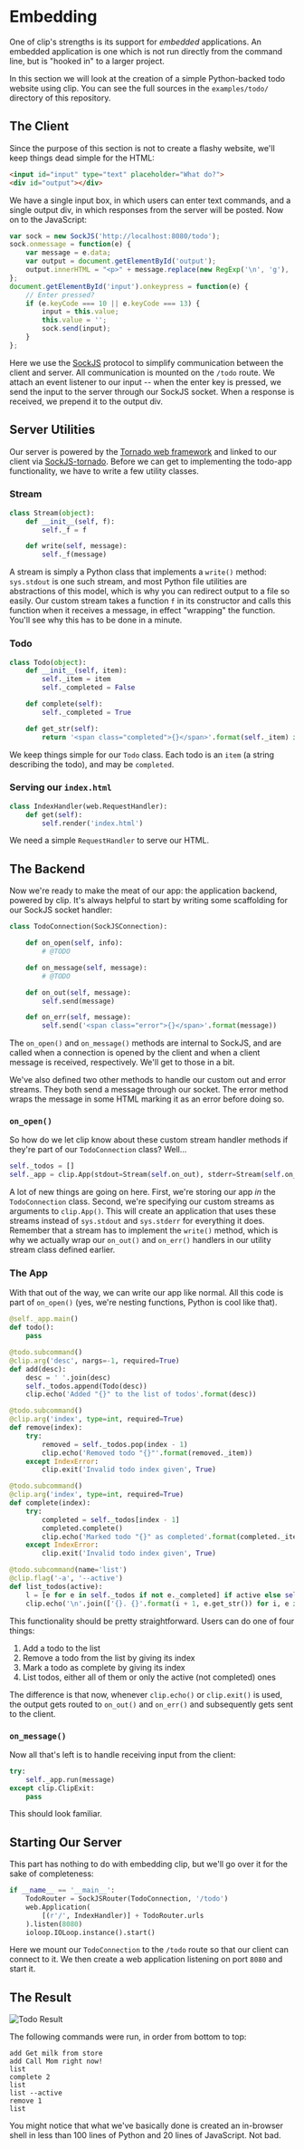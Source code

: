 # Embedding

One of clip's strengths is its support for *embedded* applications. An embedded application is one which is not run directly from the command line, but is "hooked in" to a larger project.

In this section we will look at the creation of a simple Python-backed todo website using clip. You can see the full sources in the `examples/todo/` directory of this repository.

## The Client

Since the purpose of this section is not to create a flashy website, we'll keep things dead simple for the HTML:

```html
<input id="input" type="text" placeholder="What do?">
<div id="output"></div>
```

We have a single input box, in which users can enter text commands, and a single output div, in which responses from the server will be posted. Now on to the JavaScript:

```js
var sock = new SockJS('http://localhost:8080/todo');
sock.onmessage = function(e) {
	var message = e.data;
	var output = document.getElementById('output');
	output.innerHTML = "<p>" + message.replace(new RegExp('\n', 'g'), '<br>') + "</p>" + output.innerHTML;
};
document.getElementById('input').onkeypress = function(e) {
	// Enter pressed?
	if (e.keyCode === 10 || e.keyCode === 13) {
		input = this.value;
		this.value = '';
		sock.send(input);
	}
};
```

Here we use the [SockJS](https://github.com/sockjs/sockjs-client) protocol to simplify communication between the client and server. All communication is mounted on the `/todo` route. We attach an event listener to our input -- when the enter key is pressed, we send the input to the server through our SockJS socket. When a response is received, we prepend it to the output div.

## Server Utilities

Our server is powered by the [Tornado web framework](http://www.tornadoweb.org/en/stable/) and linked to our client via [SockJS-tornado](https://github.com/mrjoes/sockjs-tornado). Before we can get to implementing the todo-app functionality, we have to write a few utility classes.

### Stream

```python
class Stream(object):
	def __init__(self, f):
		self._f = f

	def write(self, message):
		self._f(message)
```

A stream is simply a Python class that implements a `write()` method: `sys.stdout` is one such stream, and most Python file utilities are abstractions of this model, which is why you can redirect output to a file so easily. Our custom stream takes a function `f` in its constructor and calls this function when it receives a message, in effect "wrapping" the function. You'll see why this has to be done in a minute.

### Todo

```python
class Todo(object):
	def __init__(self, item):
		self._item = item
		self._completed = False

	def complete(self):
		self._completed = True

	def get_str(self):
		return '<span class="completed">{}</span>'.format(self._item) if self._completed else self._item
```

We keep things simple for our `Todo` class. Each todo is an `item` (a string describing the todo), and may be `completed`.

### Serving our `index.html`

```python
class IndexHandler(web.RequestHandler):
	def get(self):
		self.render('index.html')
```

We need a simple `RequestHandler` to serve our HTML.

## The Backend

Now we're ready to make the meat of our app: the application backend, powered by clip. It's always helpful to start by writing some scaffolding for our SockJS socket handler:

```python
class TodoConnection(SockJSConnection):

	def on_open(self, info):
		# @TODO

	def on_message(self, message):
		# @TODO

	def on_out(self, message):
		self.send(message)

	def on_err(self, message):
		self.send('<span class="error">{}</span>'.format(message))
```

The `on_open()` and `on_message()` methods are internal to SockJS, and are called when a connection is opened by the client and when a client message is received, respectively. We'll get to those in a bit.

We've also defined two other methods to handle our custom out and error streams. They both send a message through our socket. The error method wraps the message in some HTML marking it as an error before doing so.

### `on_open()`

So how do we let clip know about these custom stream handler methods if they're part of our `TodoConnection` class? Well...

```python
self._todos = []
self._app = clip.App(stdout=Stream(self.on_out), stderr=Stream(self.on_err))
```

A lot of new things are going on here. First, we're storing our app *in* the `TodoConnection` class. Second, we're specifying our custom streams as arguments to `clip.App()`. This will create an application that uses these streams instead of `sys.stdout` and `sys.stderr` for everything it does. Remember that a stream has to implement the `write()` method, which is why we actually wrap our `on_out()` and `on_err()` handlers in our utility stream class defined earlier.

### The App

With that out of the way, we can write our app like normal. All this code is part of `on_open()` (yes, we're nesting functions, Python is cool like that).

```python
@self._app.main()
def todo():
	pass

@todo.subcommand()
@clip.arg('desc', nargs=-1, required=True)
def add(desc):
	desc = ' '.join(desc)
	self._todos.append(Todo(desc))
	clip.echo('Added "{}" to the list of todos'.format(desc))

@todo.subcommand()
@clip.arg('index', type=int, required=True)
def remove(index):
	try:
		removed = self._todos.pop(index - 1)
		clip.echo('Removed todo "{}"'.format(removed._item))
	except IndexError:
		clip.exit('Invalid todo index given', True)

@todo.subcommand()
@clip.arg('index', type=int, required=True)
def complete(index):
	try:
		completed = self._todos[index - 1]
		completed.complete()
		clip.echo('Marked todo "{}" as completed'.format(completed._item))
	except IndexError:
		clip.exit('Invalid todo index given', True)

@todo.subcommand(name='list')
@clip.flag('-a', '--active')
def list_todos(active):
	l = [e for e in self._todos if not e._completed] if active else self._todos
	clip.echo('\n'.join(['{}. {}'.format(i + 1, e.get_str()) for i, e in enumerate(l)]))
```

This functionality should be pretty straightforward. Users can do one of four things:

1. Add a todo to the list
2. Remove a todo from the list by giving its index
3. Mark a todo as complete by giving its index
4. List todos, either all of them or only the active (not completed) ones

The difference is that now, whenever `clip.echo()` or `clip.exit()` is used, the output gets routed to `on_out()` and `on_err()` and subsequently gets sent to the client.

### `on_message()`

Now all that's left is to handle receiving input from the client:

```python
try:
	self._app.run(message)
except clip.ClipExit:
	pass
```

This should look familiar.

## Starting Our Server

This part has nothing to do with embedding clip, but we'll go over it for the sake of completeness:

```python
if __name__ == '__main__':
	TodoRouter = SockJSRouter(TodoConnection, '/todo')
	web.Application(
		[(r'/', IndexHandler)] + TodoRouter.urls
	).listen(8080)
	ioloop.IOLoop.instance().start()
```

Here we mount our `TodoConnection` to the `/todo` route so that our client can connect to it. We then create a web application listening on port `8080` and start it.

## The Result

![Todo Result](todo-result.png)

The following commands were run, in order from bottom to top:

```
add Get milk from store
add Call Mom right now!
list
complete 2
list
list --active
remove 1
list
```

You might notice that what we've basically done is created an in-browser shell in less than 100 lines of Python and 20 lines of JavaScript. Not bad.
